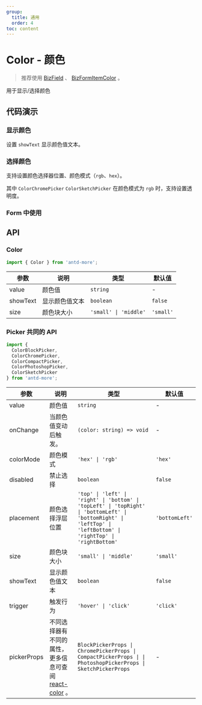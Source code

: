 ```yaml
---
group:
  title: 通用
  order: 4
toc: content
---
```


# Color - 颜色

> 推荐使用 [BizField](/components/biz-field) 、 [BizFormItemColor](/components/item#color) 。

用于显示/选择颜色

## 代码演示

### 显示颜色

设置 `showText` 显示颜色值文本。

<code src="./demos/Demo1.tsx"></code>

### 选择颜色

支持设置颜色选择器位置、颜色模式（`rgb`、`hex`）。

其中 `ColorChromePicker` `ColorSketchPicker` 在颜色模式为 `rgb` 时，支持设置透明度。

<code src="./demos/Demo2.tsx"></code>

### Form 中使用

<code src="./demos/Demo3.tsx"></code>

## API

### Color

```typescript
import { Color } from 'antd-more';
```

| 参数     | 说明           | 类型                  | 默认值    |
| -------- | -------------- | --------------------- | --------- |
| value    | 颜色值         | `string`              | -         |
| showText | 显示颜色值文本 | `boolean`             | `false`   |
| size     | 颜色块大小     | `'small' \| 'middle'` | `'small'` |

### Picker 共同的 API

```typescript
import {
  ColorBlockPicker,
  ColorChromePicker,
  ColorCompactPicker,
  ColorPhotoshopPicker,
  ColorSketchPicker
} from 'antd-more';
```

| 参数 | 说明 | 类型 | 默认值 |
| --- | --- | --- | --- |
| value | 颜色值 | `string` | - |
| onChange | 当颜色值变动后触发。 | `(color: string) => void` | - |
| colorMode | 颜色模式 | `'hex' \| 'rgb'` | `'hex'` |
| disabled | 禁止选择 | `boolean` | `false` |
| placement | 颜色选择浮层位置 | `'top' \| 'left' \| 'right' \| 'bottom' \| 'topLeft' \| 'topRight' \| 'bottomLeft' \| 'bottomRight' \| 'leftTop' \| 'leftBottom' \| 'rightTop' \| 'rightBottom'` | `'bottomLeft'` |
| size | 颜色块大小 | `'small' \| 'middle'` | `'small'` |
| showText | 显示颜色值文本 | `boolean` | `false` |
| trigger | 触发行为 | `'hover' \| 'click'` | `'click'` |
| pickerProps | 不同选择器有不同的属性，更多信息可查阅 [react-color](http://casesandberg.github.io/react-color/#api-individual) 。 | `BlockPickerProps \| ChromePickerProps \| CompactPickerProps \| \| PhotoshopPickerProps \| SketchPickerProps` | - |
